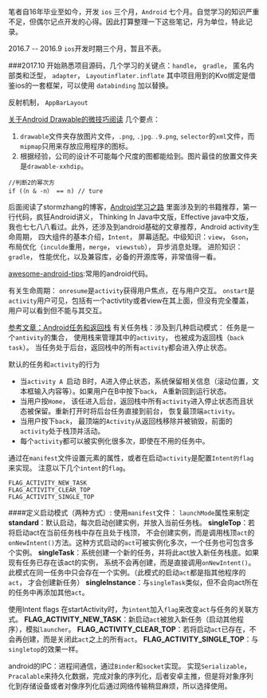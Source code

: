笔者自16年毕业至如今，开发 `ios` 三个月，`Android` 七个月。自觉学习的知识严重不足，但偶尔记点开发的心得。因此打算整理一下这些笔记，月为单位，特此记录。

2016.7 -- 2016.9 `ios`开发时期三个月，暂且不表。

###2017.10
开始熟悉项目源码，几个学习的关键点：`handle`， `gradle`， 匿名内部类和泛型， `adapter`， `Layoutinflater.inflate`
其中项目用到的Kvo绑定是借鉴ios的一套框架，可以使用 `databinding` 加以替换。

反射机制， `AppBarLayout`

[关于Android Drawable的微技巧阅读](http://blog.csdn.net/sinyu890807/article/details/50727753)
几个要点：
1. `drawable`文件夹存放图片文件，`.png`, `.jpg`. `.9.png`, `selector`的`xml`文件，而`mipmap`只用来存放应用程序的图标。
2. 根据经验，公司的设计不可能每个尺度的图都能给到。图片最佳的放置文件夹是`drawable-xxhdip`。

```
//判断2的幂次方
if (（n & -n） == n) // ture
```



后面阅读了stormzhang的博客，[Android学习之路](http://stormzhang.com/android/2014/07/07/learn-android-from-rookie/)
里面涉及到的书籍推荐，第一行代码，疯狂Android讲义， Thinking In Java中文版，Effective java中文版，我也七七八八看过。此外，还涉及到android基础的文章推荐，Android activity生命周期， 四大组件的基本介绍，`Intent`， 屏幕适配。中级知识：`view`， `Gson`， 布局优化（`inculde`重用，`merge`， `viewstub`）， 异步消息处理。 进阶知识：`gradle`， 性能优化，以及兼容库，必备的开源库等，非常值得一看。

[awesome-android-tips](https://github.com/jiang111/awesome-android-tips):常用的android代码。

有关生命周期：
`onresume`是`activity`获得用户焦点，在与用户交互。
`onstart`是`activity`用户可见，包括有一个activtity或者view在其上面，但没有完全覆盖，用户可以看到但不能与其交互。

[参考文章：Android任务和返回栈](http://blog.csdn.net/guolin_blog/article/details/41087993)
有关任务栈：涉及到几种启动模式：
任务是一个`antivity`的集合， 使用栈来管理其中的`activity`， 也被成为返回栈（`back task`）。
当任务处于后台，返回栈中的所有`activity`都会进入停止状态。

默认的任务和`activity`的行为
* 当`activity A `启动 B时，A进入停止状态，系统保留相关信息（滚动位置，文本框输入内容等）。如果用户在B中按下`back`， A重新回到运行状态。
* 当用户按`Home`， 该任进入后台，返回栈中所有`activity`进入停止状态而且状态被保留。重新打开时将后台任务直接到前台， 恢复最顶端`activity`。
* 当用户按下`back`， 最顶端的`Activity`从返回栈移除并被销毁，前面的`activity`处于栈顶并活动。
* 每个`activity`都可以被实例化很多次，即使在不用的任务中。

通过在`manifest`文件设置<activity>元素的属性，或者在启动`activity`是配置`Intent的flag`来实现。
注意以下几个`intent`的`flag`。
```
FLAG_ACTIVITY_NEW_TASK
FLAG_ACTIVITY_CLEAR_TOP
FLAG_ACTIVITY_SINGLE_TOP
```

####定义启动模式（两种方式）:
使用`manifest`文件：
`launchMode`属性来制定
**standard**：默认启动，每次启动创建实例，并放入当前任务栈。
**singleTop**：若将启动act在当前任务栈中存在且处于栈顶， 不会创建实例，而是调用栈顶`act`的`onNewIntent()`方法。这种方式启动的`act`可被实例化多次，一个任务也可包含多个实例。
**singleTask**：系统创建一个新的任务，并将此act放入新任务栈底。如果现有任务已存在该act的实例， 系统不会再创建，而是直接调用`onNewIntent()`。此模式在同一任务中只会存在一个实例。（此模式的启动`act`都是指其他程序的`act`， 才会创建新任务）
**singleInstance**：与`singleTask`类似，但不会向act所在的任务中再添加其他`act`。

使用Intent flags
在startActivity时，为`intent`加入`flag`来改变`act`与任务的关联方式。
**FLAG_ACTIVITY_NEW_TASK**：新启动`act`被放入新任务（启动其他程序），模拟`launcher`。
**FLAG_ACTIVITY_CLEAR_TOP**：若将启动`act`已存在，不会再创建，而是关闭此`act`之上的所有`act`。
**FLAG_ACTIVITY_SINGLE_TOP**：与`singletop`的效果一样。


android的IPC：进程间通信，通过`Binder`和`socket`实现。
实现`Serializable`，`Pracalable`来持久化数据，完成对象的序列化，后者安卓主推，但是将对象序列化到存储设备或者对像序列化后通过网络传输稍显麻烦，所以选择使用。
